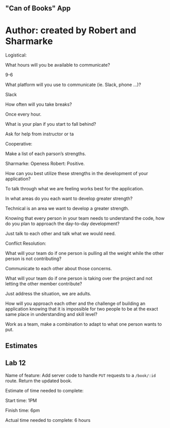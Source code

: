 ## "Can of Books" App

# Author: created by Robert and Sharmarke

Logistical:


What hours will you be available to communicate?

9-6

What platform will you use to communicate (ie. Slack, phone …)?

Slack

How often will you take breaks?

Once every hour.

What is your plan if you start to fall behind?

Ask for help from instructor or ta

Cooperative:


Make a list of each parson’s strengths.

Sharmarke: Openess Robert: Positive.

How can you best utilize these strengths in the development of your application?

To talk through what we are feeling works best for the application.

In what areas do you each want to develop greater strength?

Technical is an area we want to develop a greater strength.

Knowing that every person in your team needs to understand the code, how do you plan to approach the day-to-day development?

Just talk to each other and talk what we would need.

Conflict Resolution:


What will your team do if one person is pulling all the weight while the other person is not contributing?

Communicate to each other about those concerns.

What will your team do if one person is taking over the project and not letting the other member contribute?

Just address the situation, we are adults.

How will you approach each other and the challenge of building an application knowing that it is impossible for two people to be at the exact same place in understanding and skill level?

Work as a team, make a combination to adapt to what one person wants to put.


## Estimates

## Lab 12

Name of feature: Add server code to handle `PUT` requests to a `/book/:id` route. Return the updated book.

Estimate of time needed to complete:

Start time: 1PM

Finish time: 6pm

Actual time needed to complete: 6 hours


